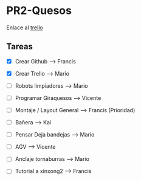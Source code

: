# PR2-Quesos  
Enlace al [trello](https://trello.com/invite/b/6749d3d5c32a6eb9e5fb8631/ATTI2e040ac37c2c702121b695701ffa3c08C11DA7CE/proyecto-ii)
## Tareas  
- [x] Crear Github --> Francis  
- [x] Crear Trello --> Mario  
- [ ] Robots limpiadores --> Mario  
- [ ] Programar Giraquesos --> Vicente  
- [ ] Montaje / Layout General --> Francis    (Prioridad)  
- [ ] Bañera --> Kai  
- [ ] Pensar Deja bandejas --> Mario  
- [ ] AGV --> Vicente  
- [ ] Anclaje tornaburras --> Mario  
- [ ] Tutorial a xinxong2 --> Francis  

